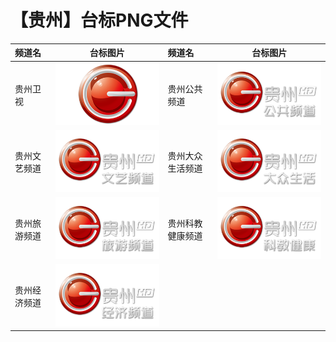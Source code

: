 # 【贵州】台标PNG文件
|频道名|台标图片|频道名|台标图片|
|:---|:---:|:---|:---:|
|贵州卫视|<img src="https://raw.githubusercontent.com/liuyilong80880/tvlog/main/img/Guizhou.png">|贵州公共频道|<img src="https://raw.githubusercontent.com/liuyilong80880/tvlog/main/img/Guizhou1.png">|
|贵州文艺频道|<img src="https://raw.githubusercontent.com/liuyilong80880/tvlog/main/img/Guizhou2.png">|贵州大众生活频道|<img src="https://raw.githubusercontent.com/liuyilong80880/tvlog/main/img/Guizhou3.png">|
|贵州旅游频道|<img src="https://raw.githubusercontent.com/liuyilong80880/tvlog/main/img/Guizhou4.png">|贵州科教健康频道|<img src="https://raw.githubusercontent.com/liuyilong80880/tvlog/main/img/Guizhou5.png">|
|贵州经济频道|<img src="https://raw.githubusercontent.com/liuyilong80880/tvlog/main/img/Guizhou6.png">|
